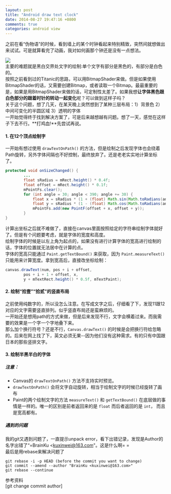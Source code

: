 ```yaml
---
layout: post
title: "Android draw text clock"
date: 2014-08-27 19:47:16 +0800
comments: true
categories: android view
---
```

之前在看“伪物语”的时候，看到墙上的某个时钟看起来特别精致，突然间就想做出来试试。可是就算看完了动画，我对如何画那个钟还是没有一点想法。  
<!-- more -->

![][text_clock_dst]  
主要的难题就是黑白交界处文字的绘制:单个文字有部分是黑色的，有部分是白色的。  
按照之前看到过的Titanic的思路，可以用BitmapShader来做。但是如果使用BitmapShader的话，又需要创建Bitmap，或者读取一个Bitmap。最最重要的是，如果是用BitmapShader来做的话，可定制性太差了。如果我想**让字体黑色跟白色部分的跟着时针的转动一起变化**呢？可以做到这样子吗？  
关于这个问题，想了几天，在某天晚上突然想到了某种三层布局：1）背景色 2）中间可变化的半圆区域 3）透明的字体  
一开始觉得终于找到解决方案了，可是后来越想越有问题。想了一天，感觉在这样子下去不行。**打鸡血!**先尝试再说。  
#### 1. 在12个顶点绘制字
一开始有想过使用 `drawTextOnPath()` 的方法，但是绘制之后发现字体也会绕着Path旋转，另外字体间隔也不好控制，最终放弃了。还是老老实实地计算坐标了。
```java
protected void onSizeChanged() {
		...
		float sRadius = mRect.height() * 0.4f;
		float offset = mRect.height() * 0.1f;
		mPointFs.clear();
		for (int angle = 30; angle < 390; angle += 30) {
			float x = sRadius * (1 + (float) Math.sin(Math.toRadians(angle)));
			float y = sRadius * (1 - (float) Math.cos(Math.toRadians(angle)));
			mPointFs.add(new PointF(offset + x, offset + y));
		}	
}
```
计算出坐标之后就不难做了，直接在canvas里面按照给定的字符串绘制字体就好了。但是有个问题要考虑，就是字体的宽度和高度。  
绘制字体的时候是以左上角为起点的，如果没有进行计算字体的宽高进行绘制的话，字体的位置就无法居中在计算的点。  
字体的宽高只能通过 `Paint.getTextBound()` 来获取，因为 `Paint.measureText()` 只能用来计算宽度。拿到宽高后，直接改坐标绘制：
```java
canvas.drawText(num, pos + i + offset, 
		pos + i + 1 + offset, x, 
		y + mTextRect.height() * 0.5f, mTextPaint);
```

#### 2. 绘制“拾壹”“拾贰”的竖直布局
之前使用纯数字的，所以没怎么注意。在写成文字之后，仔细看了下，发现11跟12对应的文字需要竖直排列。似乎竖直布局还是蛮麻烦的。  
一开始还是想用path的方式来做，但是后来发现不行，文字会横着过来。而我需要的效果是一个字一个字地叠下来。  
那么加个换行符号？还是不行，`Canvas.drawText()` 的时候是会把换行符给忽略的。后来在网上找了下，英文必须无果--因为他们没有这种需求。有的只有中国跟日本的那些竖排文字。

#### 3. 绘制半黑半白的字体

##### 注意：
- Canvas的 `drawTextOnPath()` 方法不支持实时预览。
- `drawTextOnPath()` 会将文字自动旋转，相当于绘制文字的时候已经旋转了画布
- Paint的两个绘制文字的方法 `measureText()` 和 `getTextBound()` 在底层做的事情是一样的。唯一的区别是前者返回来的是 `float` 而后者返回的是 `int`， 而且是宽高都有。 


##### 遇到的问题
我的git又遇到问题了，一直提示unpack error，看下出错记录，发现是Author的名字出错了“=BrainKu <<kuxinwei@163.com>"。这是什么啊= =  
最后是用rebase来解决问题了
```
git rebase -i -p HEAD (before the commit you want to change)
git commit --amend --author "BrainKu <kuxinwei@163.com>"
git rebase --continue
```

参考资料  
[git change commit author]

[text_clock_dst]: /images/androi-text-clock/text_clock_dst.jpg
[text_clock_00]: /images/androi-text-clock/00.jpg
[git_change_commit_author]: http://stackoverflow.com/questions/750172/change-the-author-of-a-commit-in-git


